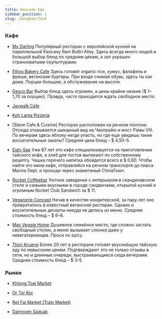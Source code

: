```yaml
---
title: Бангкок Еда
sidebar_position: 1
slug: /bangkok/food
---
```


### Кафе

- [My Darling](https://goo.gl/maps/kvHWYPQdpnFAr9xQ8)
Популярный ресторан с европейской кухней на параллельной Каосану Ram Buttri Alley. Здесь всегда много людей и большой выбор блюд по средним ценам, а зал украшен странноватыми скульптурами.

- [Ethos Bakery Cafe](https://goo.gl/maps/tfgnagg5Qepxzznq8)
Здесь готовят organic rice, хумус, фалафель и фреши, веганские бургеры. При входе снимай обувь, здесь ты как дома. Порции большие, а обслуживание на высоте.

- [Gesco Bar](https://goo.gl/maps/LePQ5DfBtEb1XkTS6)
Выбор блюд здесь огромен, а цены крайне низкие ($ 1–1,70 за порцию). Правда, часто приходится ждать свободное место.

- [Jaywalk Cafe](https://goo.gl/maps/cmnJhp1bBGbRDf7p7)

- [Koh Lanta Pizzeria](https://goo.gl/maps/CfkML2vp7c2c1LgN6)

- [Steve Cafe & Cuisine]
Ресторан расположен на речном понтоне. Отсюда открывается шикарный вид на Чаопрайю и мост Рамы VIII. По вечерам здесь яблоку негде упасть, но где еще увидишь такие восхитительные закаты? Средняя цена блюд – $ 4,50–5.

- [Eiah-Sae](https://goo.gl/maps/Z9Yve1DY7ufkcur29)
Уже 87 лет это кафе специализируется на приготовлении тайского кофе, а хлеб для тостов выпекают по собственному рецепту. Чашка горячего напитка обойдется всего в $ 0,60. Чтобы найти это мини кафе, отправляйся на речном транспорте до пирса Marina Dept. и проходи через знаметиный ChinaTown.

- [Rocket Coffeebar](https://goo.gl/maps/fqm4eBZrhPQrxYb88)
Уютное заведение с интерьером в скандинавском стиле и самыми вкусными в городе сандвичами, открытой кухней и огромным Rocket Club Sandwich за $ 11.

- [Veganerie Concept](https://goo.gl/maps/X8eKKTqPUifA4man6)
Начав в качестве кондитерской, за пару лет оно превратилось в известный веганский ресторан. Однако и восхитительные десерты никуда не делись из меню. Средняя стоимость блюд – $ 6–8.

- [May Veggie Home](https://goo.gl/maps/vbZiKetvmBRXSmqp8)
Душевное семейное место, где сложно застать свободный столик, а меню вызывает слюнки даже у невегатерианцев. Проси no spicy.

- [Thon Krueng](https://goo.gl/maps/k8Vm6QoTUVStadJU6)
Более 20 лет в ресторане готовят вкуснейшую тайскую еду по невысоким ценам. Подтверждают это не только отзывы в сети, но и длинные очереди, выстраивающиеся сюда вечерами. Средняя стоимость блюд – $ 3–5.


### Рынки

- [Khlong Toei Market](https://goo.gl/maps/rtu6MG43PfZbqqCZ8)

- [Or Tor Kor](https://goo.gl/maps/kwfH6VMTXgifHkMdA)

- [Rot Fai Market (Train Market)](https://goo.gl/maps/f2nWgFTvDKwFhrnj8)

- [Damnoen Saduak](https://goo.gl/maps/XMgWaJ3uTWVggKuK8)


